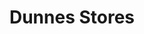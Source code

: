 ---
title: "Dunnes Stores"
url: /galway/dunnes-stores-western-distributor-road/
shop: supermarket
---